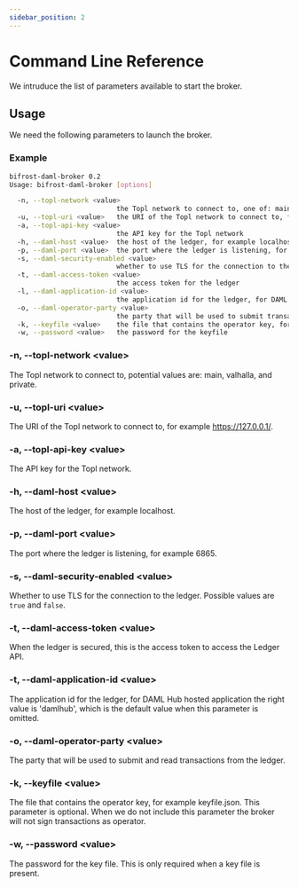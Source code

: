 ```yaml
---
sidebar_position: 2
---
```


# Command Line Reference

We intruduce the list of parameters available to start the broker.

## Usage

We need the following parameters to launch the broker.

### Example

```bash
bifrost-daml-broker 0.2
Usage: bifrost-daml-broker [options]

  -n, --topl-network <value>
                           the Topl network to connect to, one of: main, valhalla, and private
  -u, --topl-uri <value>   the URI of the Topl network to connect to, for example https://127.0.0.1/
  -a, --topl-api-key <value>
                           the API key for the Topl network
  -h, --daml-host <value>  the host of the ledger, for example localhost
  -p, --daml-port <value>  the port where the ledger is listening, for example 6865
  -s, --daml-security-enabled <value>
                           whether to use TLS for the connection to the ledger
  -t, --daml-access-token <value>
                           the access token for the ledger
  -l, --daml-application-id <value>
                           the application id for the ledger, for DAML Hub hosted application the right value is 'damlhub', which is the default value when omitted
  -o, --daml-operator-party <value>
                           the party that will be used to submit transactions to the ledger
  -k, --keyfile <value>    the file that contains the operator key, for example keyfile.json
  -w, --password <value>   the password for the keyfile
```

### -n, --topl-network <value\>

The Topl network to connect to, potential values are: main, valhalla, and private.

### -u, --topl-uri <value\>

The URI of the Topl network to connect to, for example https://127.0.0.1/.

### -a, --topl-api-key <value\>

The API key for the Topl network.

### -h, --daml-host <value\>

The host of the ledger, for example localhost.

### -p, --daml-port <value\>

The port where the ledger is listening, for example 6865.


### -s, --daml-security-enabled <value\>

Whether to use TLS for the connection to the ledger. Possible values are `true` and `false`.

### -t, --daml-access-token <value\>

When the ledger is secured, this is the access token to access the Ledger API.

### -t, --daml-application-id <value\>

The application id for the ledger, for DAML Hub hosted application the right value is 'damlhub', which is the default value when this parameter is omitted.

### -o, --daml-operator-party <value\>

The party that will be used to submit and read transactions from the ledger.

### -k, --keyfile <value\>

The file that contains the operator key, for example keyfile.json. This parameter is optional. When we do not include this parameter the broker will not sign transactions as operator.

### -w, --password <value\>

The password for the key file. This is only required when a key file is present.